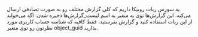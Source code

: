 یه سورس ربات روبیکا داریم که کلی گزارش مختلف رو به صورت تصادفی ارسال می‌کنه. این گزارش‌ها توی یه متغیر به اسم لیست_گزارش‌ها ذخیره شدن. اگه می‌خواید از این ربات استفاده کنید و گزارش بفرستید، فقط کافیه که شناسه حساب کاربری مورد نظرتون رو توی متغیر object_guid بذارید.
